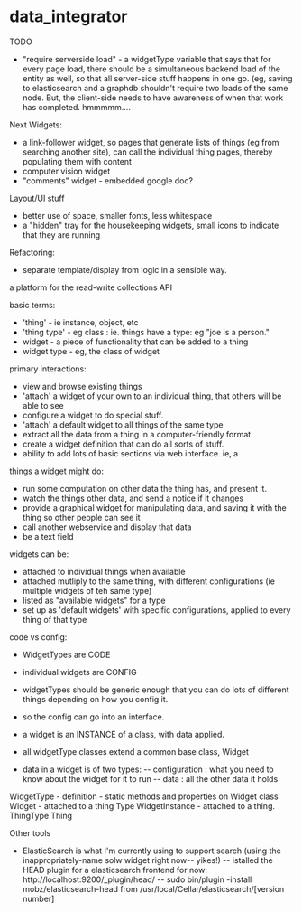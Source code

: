 data_integrator
===============

TODO
- "require serverside load" - a widgetType variable that says that for every page load, there should be a simultaneous backend load of the entity as well, so that all server-side stuff happens in one go. (eg, saving to elasticsearch and a graphdb shouldn't require two loads of the same node. But, the client-side needs to have awareness of when that work has completed. hmmmmm....


Next Widgets:
- a link-follower widget, so pages that generate lists of things (eg from searching another site), can call the individual thing pages, thereby populating them with content
- computer vision widget
- "comments" widget - embedded google doc?

Layout/UI stuff
- better use of space, smaller fonts, less whitespace
- a "hidden" tray for the housekeeping widgets, small icons to indicate that they are running

Refactoring:
- separate template/display from logic in a sensible way.

a platform for the read-write collections API

basic terms:
- 'thing' - ie instance, object, etc
- 'thing type' - eg class : ie. things have a type: eg "joe is a person."
- widget - a piece of functionality that can be added to a thing
- widget type - eg, the class of widget

primary interactions:
- view and browse existing things
- 'attach' a widget of your own to an individual thing, that others will be able to see
- configure a widget to do special stuff.
- 'attach' a default widget to all things of the same type
- extract all the data from a thing in a computer-friendly format
- create a widget definition that can do all sorts of stuff.
- ability to add lots of basic sections via web interface. ie, a

things a widget might do:
- run some computation on other data the thing has, and present it.
- watch the things other data, and send a notice if it changes
- provide a graphical widget for manipulating data, and saving it with the thing so other people can see it
- call another webservice and display that data
- be a text field

widgets can be:
- attached to individual things when available
- attached mutliply to the same thing, with different configurations (ie multiple widgets of teh same type)
- listed as "available widgets" for a type
- set up as 'default widgets' with specific configurations, applied to every thing of that type



code vs config:
- WidgetTypes are CODE
- individual widgets are CONFIG
- widgetTypes should be generic enough that you can do lots of different things depending on how you config it.
- so the config can go into an interface.

- a widget is an INSTANCE of a class, with data applied.
- all widgetType classes extend a common base class, Widget

- data in a widget is of two types:
-- configuration : what you need to know about the widget for it to run
-- data : all the other data it holds


WidgetType  - definition - static methods and properties on Widget class  
Widget - attached to a thing Type
WidgetInstance - attached to a thing.
ThingType
Thing



Other tools
- ElasticSearch is what I'm currently using to support search (using the inappropriately-name solw widget right now-- yikes!)
-- istalled the HEAD plugin for a elasticsearch frontend for now: http://localhost:9200/_plugin/head/
-- sudo bin/plugin -install mobz/elasticsearch-head from /usr/local/Cellar/elasticsearch/[version number]

